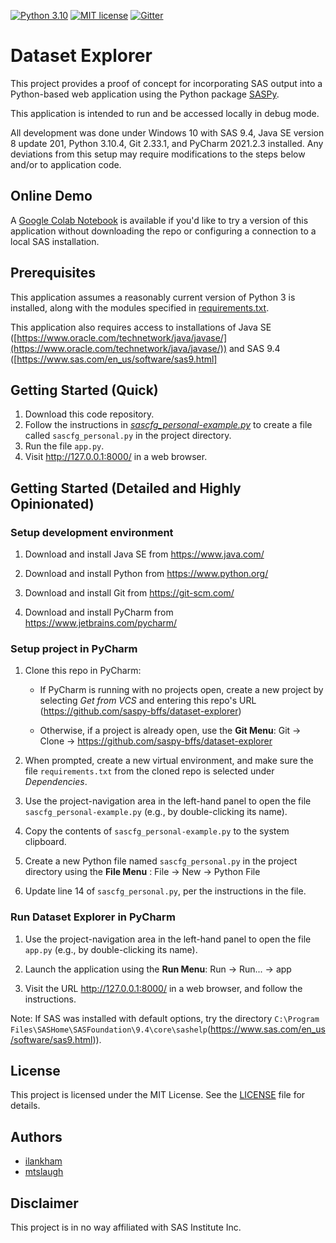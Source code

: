 [![Python 3.10](https://img.shields.io/badge/python-3.10-brightgreen.svg)](#prerequisites)  [![MIT license](https://img.shields.io/badge/License-MIT-blue.svg)](LICENSE)  [![Gitter](https://img.shields.io/gitter/room/saspy-bffs/community.svg?color=777777)](https://gitter.im/saspy-bffs/community)

# Dataset Explorer
This project provides a proof of concept for incorporating SAS output into a Python-based web application using the Python package [SASPy](https://sassoftware.github.io/saspy/).

This application is intended to run and be accessed locally in debug mode.

All development was done under Windows 10 with SAS 9.4, Java SE version 8 update 201, Python 3.10.4, Git 2.33.1, and PyCharm 2021.2.3 installed. Any deviations from this setup may require modifications to the steps below and/or to application code.

## Online Demo

A [Google Colab Notebook](https://colab.research.google.com/drive/1F0iyLLoUyWfPDUjgC0y1j4cowDotRAPy#offline=true&sandboxMode=true) is available if you'd like to try a version of this application without downloading the repo or configuring a connection to a local SAS installation.

## Prerequisites

This application assumes a reasonably current version of Python 3 is installed, along with the modules specified in [requirements.txt](requirements.txt).

This application also requires access to installations of Java SE ([https://www.oracle.com/technetwork/java/javase/](https://www.oracle.com/technetwork/java/javase/)) and SAS 9.4 ([https://www.sas.com/en_us/software/sas9.html]

## Getting Started (Quick)

1. Download this code repository.
2. Follow the instructions in _[sascfg_personal-example.py](sascfg_personal-example.py)_ to create a file called `sascfg_personal.py` in the project directory.
3. Run the file `app.py`.
4. Visit http://127.0.0.1:8000/ in a web browser.

## Getting Started (Detailed and Highly Opinionated)

### Setup development environment

1. Download and install Java SE from https://www.java.com/

2. Download and install Python from https://www.python.org/

3. Download and install Git from https://git-scm.com/

4. Download and install PyCharm from https://www.jetbrains.com/pycharm/

### Setup project in PyCharm

1. Clone this repo in PyCharm:

    * If PyCharm is running with no projects open, create a new project by selecting _Get from VCS_ and entering this repo's URL (https://github.com/saspy-bffs/dataset-explorer)

    * Otherwise, if a project is already open, use the **Git Menu**: Git -> Clone -> https://github.com/saspy-bffs/dataset-explorer
 
2. When prompted, create a new virtual environment, and make sure the file `requirements.txt` from the cloned repo is selected under _Dependencies_.

3. Use the project-navigation area in the left-hand panel to open the file `sascfg_personal-example.py` (e.g., by double-clicking its name).

4. Copy the contents of `sascfg_personal-example.py` to the system clipboard.

5. Create a new Python file named `sascfg_personal.py` in the project directory using the **File Menu** : File -> New -> Python File

6. Update line 14 of `sascfg_personal.py`, per the instructions in the file.

### Run Dataset Explorer in PyCharm

1. Use the project-navigation area in the left-hand panel to open the file `app.py` (e.g., by double-clicking its name).

2. Launch the application using the **Run Menu**: Run -> Run... -> app

3. Visit the URL http://127.0.0.1:8000/ in a web browser, and follow the instructions.

Note: If SAS was installed with default options, try the directory `C:\Program Files\SASHome\SASFoundation\9.4\core\sashelp`(https://www.sas.com/en_us/software/sas9.html)).

## License
This project is licensed under the MIT License. See the [LICENSE](LICENSE) file for details.

## Authors
* [ilankham](https://github.com/ilankham)
* [mtslaugh](https://github.com/mtslaugh)

## Disclaimer

This project is in no way affiliated with SAS Institute Inc.
